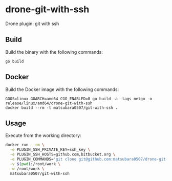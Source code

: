 # drone-git-with-ssh
Drone plugin: git with ssh

## Build

Build the binary with the following commands:

```
go build
```

## Docker

Build the Docker image with the following commands:

```
GOOS=linux GOARCH=amd64 CGO_ENABLED=0 go build -a -tags netgo -o release/linux/amd64/drone-git-with-ssh
docker build --rm -t matsubara0507/git-with-ssh .
```

## Usage

Execute from the working directory:

```sh
docker run --rm \
  -e PLUGIN_SSH_PRIVATE_KEY=ssh_key \
  -e PLUGIN_SSH_HOSTS=github.com,bitbucket.org \
  -e PLUGIN_COMMANDS='git clone git@github.com:matsubara0507/drone-git-with-ssh.git' \
  -v $(pwd):/root/work \
  -w /root/work \
  matsubara0507/git-with-ssh
```